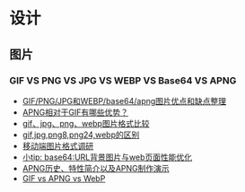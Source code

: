 设计
========

## 图片

### GIF VS PNG VS JPG VS WEBP VS Base64 VS APNG

- [GIF/PNG/JPG和WEBP/base64/apng图片优点和缺点整理](https://www.cnblogs.com/diligenceday/p/4472035.html)
- [APNG相对于GIF有哪些优势？](https://www.zhihu.com/question/27201109)
- [gif、jpg、png、webp图片格式比较](https://www.jianshu.com/p/03f6f3cd9f24)
- [gif,jpg,png8,png24,webp的区别](https://juejin.im/post/5a4ef172f265da3e2f00bf80)
- [移动端图片格式调研](https://blog.ibireme.com/2015/11/02/mobile_image_benchmark/)
- [小tip: base64:URL背景图片与web页面性能优化](http://www.zhangxinxu.com/wordpress/2012/04/base64-url-image-%E5%9B%BE%E7%89%87-%E9%A1%B5%E9%9D%A2%E6%80%A7%E8%83%BD%E4%BC%98%E5%8C%96/)
- [APNG历史、特性简介以及APNG制作演示](http://www.zhangxinxu.com/wordpress/2014/09/apng-history-character-maker-editor/)
- [GIF vs APNG vs WebP](http://littlesvr.ca/apng/gif_apng_webp.html)
